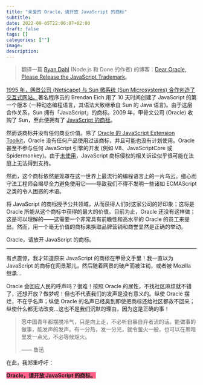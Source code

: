```yaml
---
title: "亲爱的 Oracle，请开放 JavaScript 的商标"
subtitle:
date: 2022-09-05T22:06:07+02:00
draft: false
tags: []
categories: [""]
image:
description:
---
```


<!--
![](https://mogeko.github.io/blog-images/r/100/)
{{< spoiler >}}{{< /spoiler >}}
&emsp;&emsp;
 -->

> 翻译一篇 [Ryan Dahl](https://github.com/ry) (Node.js 和 Done 的作者) 的博客：[Dear Oracle, Please Release the JavaScript Trademark](https://tinyclouds.org/trademark)。

[1995 年，网景公司 (Netscape) 与 Sun 微系统 (Sun Microsystems) 合作创造了交互式网站。](https://web.archive.org/web/20020606002913/http://wp.netscape.com/newsref/pr/newsrelease67.html)著名程序员的 Brendan Eich 用了 10 天时间创建了 JavaScript 的第一个版本 (一种动态编程语言，其语法大致继承自 Sun 的 Java 语言)。由于这层合作关系，Sun 拥有「JavaScript」的商标。2009 年，甲骨文公司 (Oracle) 收购了 Sun，至此便拥有了 [JavaScript 的商标](https://tsdr.uspto.gov/#caseNumber=75026640&caseType=SERIAL_NO&searchType=statusSearch)。

然而该商标并没有任何商业价值。除了 [Oracle 的 JavaScript Extension Toolkit](https://www.oracle.com/webfolder/technetwork/jet/index.html)，Oracle 没有任何产品使用过该商标，并且可能也没有计划使用。Oracle 甚至不参与任何 JavaScript 引擎的开发 (例如 V8、JavaScriptCore 或 Spidermonkey)。由于[未使用](https://www.uspto.gov/trademarks/maintain/keeping-your-registration-alive)，JavaScript 商标侵权的相关诉讼似乎很可能在法庭上无法得到支持。

然而，这个商标依然是笼罩在这一世界上最流行的编程语言上的一片乌云。细心而守法工程师会竭尽全力避免使用它——导致我们不得不发明一些诸如 ECMAScript 之类的令人困惑的术语。

将 JavaScript 的商标授予公共领域，从而获得人们对这家公司的好印象；这将是 Oracle 所能从这个商标中获得的最大的价值。目前为止，Oracle 还没有这样做；这是可以理解的——这需要一个非常具有前瞻性和高水平的 Oracle 的员工来提出。然而，用一个毫无价值的商标来换取品牌营销和商誉显然是正确的举动。

Oracle，请放开 JavaScript 的商标。

---

有点震惊，我才知道原来 JavaScript 的商标在甲骨文手里！我一直以为 JavaScript 的商标在网景那儿，然后随着网景的破产而被注销，或者被 Mozilla 继承...

Oracle 会回应人民的呼声吗？很难！按照 Oracle 的尿性，不找社区麻烦就不错了，还想开放？做梦呢！但也不代表我们的发声是没有意义的。纵使 Oracle 摆烂，不在乎名声；纵使 Oracle 的名声已经臭到即使把商标还给社区都救不回来；纵使什么都无法改变...这也不是我们沉默的理由，因为这是正确的事！

> 愿中国青年都摆脱冷气，只是向上走，不必听自暴自弃者流的话。能做事的做事，能发声的发声。有一分热，发一分光，就令萤火一般，也可以在黑暗里发一点光，不必等候炬火。​
>
> <figcaption>—— 鲁迅</figcaption>

在此，我郑重呼吁：

<b style="background: #ff6188;">Oracle，请开放 JavaScript 的商标。</b>
